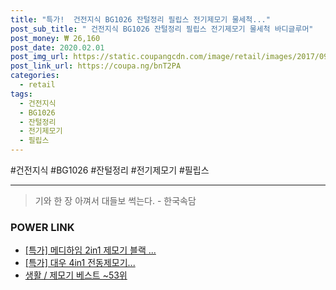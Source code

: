 ```yaml
--- 
title: "특가!  건전지식 BG1026 잔털정리 필립스 전기제모기 물세척..." 
post_sub_title: " 건전지식 BG1026 잔털정리 필립스 전기제모기 물세척 바디글루머" 
post_money: ₩ 26,160 
post_date: 2020.02.01 
post_img_url: https://static.coupangcdn.com/image/retail/images/2017/09/11/11/7/24099a9f-3930-452c-8d8e-40cdbf745b38.jpg 
post_link_url: https://coupa.ng/bnT2PA 
categories: 
  - retail 
tags: 
  - 건전지식 
  - BG1026 
  - 잔털정리 
  - 전기제모기 
  - 필립스 
--- 
```

  #건전지식 #BG1026 #잔털정리 #전기제모기 #필립스 
<hr> 

> 기와 한 장 아껴서 대들보 썩는다. - 한국속담 


### POWER LINK

* <a href="https://blog.naver.com/an0733/221792886356" target="_blank">[특가] 메디하임 2in1 제모기 블랙 ...</a>
* <a href="https://blog.naver.com/sakai111/221792393808" target="_blank">[특가] 대우 4in1 전동제모기...</a>
* <a href="https://blog.naver.com/santokki14/221792083558" target="_blank">생활 / 제모기 베스트 ~53위</a>
